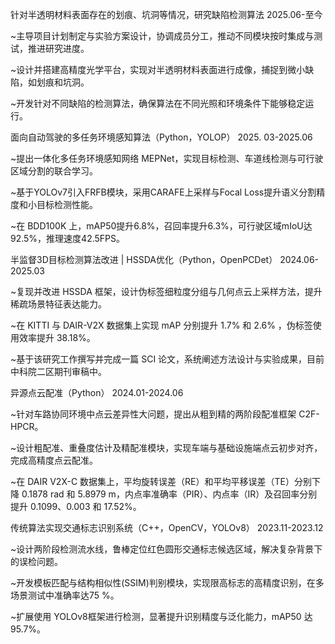 针对半透明材料表面存在的划痕、坑洞等情况，研究缺陷检测算法                            2025.06-至今

~主导项目计划制定与实验方案设计，协调成员分工，推动不同模块按时集成与测试，推进研究进度。

~设计并搭建高精度光学平台，实现对半透明材料表面进行成像，捕捉到微小缺陷，如划痕和坑洞。

~开发针对不同缺陷的检测算法，确保算法在不同光照和环境条件下能够稳定运行。



面向自动驾驶的多任务环境感知算法（Python，YOLOP）                                 2025. 03-2025.06

~提出一体化多任务环境感知网络 MEPNet，实现目标检测、车道线检测与可行驶区域分割的联合学习。

~基于YOLOv7引入FRFB模块，采用CARAFE上采样与Focal Loss提升语义分割精度和小目标检测性能。

~在 BDD100K 上，mAP50提升6.8%，召回率提升6.3%，可行驶区域mIoU达92.5%，推理速度42.5FPS。



半监督3D目标检测算法改进 | HSSDA优化（Python，OpenPCDet）                       2024.06-2025.03

~复现并改进 HSSDA 框架，设计伪标签细粒度分组与几何点云上采样方法，提升稀疏场景特征表达能力。

~在 KITTI 与 DAIR-V2X 数据集上实现 mAP 分别提升 1.7% 和 2.6% ，伪标签使用效率提升 38.18%。

~基于该研究工作撰写并完成一篇 SCI 论文，系统阐述方法设计与实验成果，目前中科院二区期刊审稿中。



异源点云配准（Python）                                                             2024.01-2024.06

~针对车路协同环境中点云差异性大问题，提出从粗到精的两阶段配准框架 C2F-HPCR。

~设计粗配准、重叠度估计及精配准模块，实现车端与基础设施端点云初步对齐，完成高精度点云配准。

~在 DAIR V2X-C 数据集上，平均旋转误差（RE）和平均平移误差（TE）分别下降 0.1878 rad 和 5.8979 m，内点率准确率（PIR）、内点率（IR）及召回率分别提升 0.1099、0.003 和 17.52%。



传统算法实现交通标志识别系统（C++，OpenCV，YOLOv8）                             2023.11-2023.12

~设计两阶段检测流水线，鲁棒定位红色圆形交通标志候选区域，解决复杂背景下的误检问题。

~开发模板匹配与结构相似性(SSIM)判别模块，实现限高标志的高精度识别，在多场景测试中准确率达75 %。

~扩展使用 YOLOv8框架进行检测，显著提升识别精度与泛化能力，mAP50 达 95.7%。

